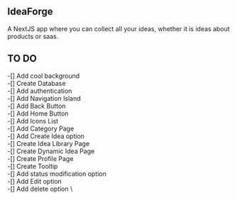 ## IdeaForge
A NextJS app where you can collect all your ideas, whether it is ideas about products or saas.


## TO DO

-[] Add cool background \
-[] Create Database \
-[] Add authentication \
-[] Add Navigation Island \
-[] Add Back Button \
-[] Add Home Button \
-[] Add Icons List \
-[] Add Category Page \
-[] Add Create Idea option \
-[] Create Idea Library Page \
-[] Create Dynamic Idea Page \
-[] Create Profile Page \
-[] Create Tooltip \
-[] Add status modification option \
-[] Add Edit option \
-[] Add delete option \

